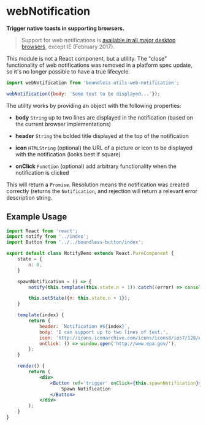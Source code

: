 <!---
THIS IS AN AUTOGENERATED FILE. EDIT INDEX.JS INSTEAD.
-->
# webNotification

__Trigger native toasts in supporting browsers.__

> Support for web notifications is [available in all major desktop browsers](http://caniuse.com/#feat=notifications),
  except IE (February 2017).

This module is not a React component, but a utility. The "close" functionality of web notifications was removed in a platform
spec update, so it's no longer possible to have a true lifecycle.

```js
import webNotification from 'boundless-utils-web-notification';

webNotification({body: 'Some text to be displayed...'});
```

The utility works by providing an object with the following properties:

- __body__ `String`
  up to two lines are displayed in the notification (based on the current browser implementations)

- __header__ `String`
  the bolded title displayed at the top of the notification

- __icon__ `HTMLString`
  (optional) the URL of a picture or icon to be displayed with the notification (looks best if square)

- __onClick__ `Function`
  (optional) add arbitrary functionality when the notification is clicked

This will return a `Promise`. Resolution means the notification was created correctly (returns the `Notification`,
and rejection will return a relevant error description string.

## Example Usage
```jsx
import React from 'react';
import notify from '../index';
import Button from '../../boundless-button/index';

export default class NotifyDemo extends React.PureComponent {
    state = {
        n: 0,
    }

    spawnNotification = () => {
        notify(this.template(this.state.n + 1)).catch((error) => console.warn(error));

        this.setState({n: this.state.n + 1});
    }

    template(index) {
        return {
            header: `Notification #${index}`,
            body: 'I can support up to two lines of text.',
            icon: 'http://icons.iconarchive.com/icons/icons8/ios7/128/Astrology-Winter-icon.png',
            onClick: () => window.open('http://www.epa.gov/'),
        };
    }

    render() {
        return (
            <div>
                <Button ref='trigger' onClick={this.spawnNotification}>
                    Spawn Notification
                </Button>
            </div>
        );
    }
}

```



